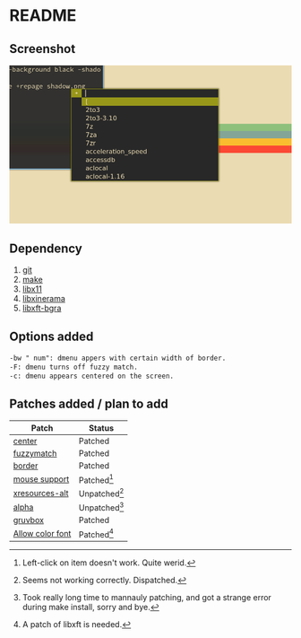 # README
## Screenshot
![Screenshot](dmenu.png 'Screenshot')
## Dependency
1. [git](https://archlinux.org/packages/extra/x86_64/git/)
2. [make](https://archlinux.org/packages/core/x86_64/make/)
3. [libx11](https://archlinux.org/packages/extra/x86_64/libx11/)
4. [libxinerama](https://archlinux.org/packages/extra/x86_64/libxinerama/)
5. [libxft-bgra](https://aur.archlinux.org/packages/libxft-bgra)
## Options added
    -bw " num": dmenu appers with certain width of border.
    -F: dmenu turns off fuzzy match.
    -c: dmenu appears centered on the screen.
## Patches added / plan to add
Patch | Status |
---|---|
[center](https://tools.suckless.org/dmenu/patches/center/)  | Patched |
[fuzzymatch](https://tools.suckless.org/dmenu/patches/fuzzymatch/) | Patched|
[border](https://tools.suckless.org/dmenu/patches/border/) | Patched |
[mouse support](https://tools.suckless.org/dmenu/patches/mouse-support/) | Patched[^1] |
[xresources-alt](https://tools.suckless.org/dmenu/patches/xresources-alt/) | Unpatched[^2] |
[alpha](https://tools.suckless.org/dmenu/patches/alpha/)| Unpatched[^3] |
[gruvbox](https://tools.suckless.org/dmenu/patches/gruvbox/) | Patched |
[Allow color font](https://tools.suckless.org/dmenu/patches/allow-color-font/) | Patched[^4] |
[^1]:Left-click on item doesn't work. Quite werid.
[^2]:Seems not working correctly. Dispatched.
[^3]:Took really long time to mannauly patching, and got a strange error during
  make install, sorry and bye.
[^4]:A patch of libxft is needed.
